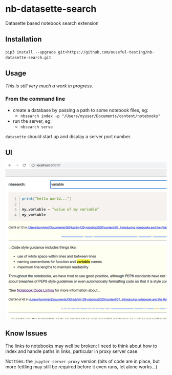# nb-datasette-search
Datasette based notebook search extension


## Installation

`pip3 install --upgrade git+https://github.com/ouseful-testing/nb-datasette-search.git`

## Usage

*This is still very much a work in progress.*

### From the command line

- create a database by passing a path to some notebook files, eg:
  - `nbsearch index -p "/Users/myuser/Documents/content/notebooks"`
- run the server, eg:
  -  `nbsearch serve`

  
`datasette` should start up and display a server port number.


## UI

![](.images/nbsearch.png)



## Know Issues

The links to notebooks may well be broken: I need to think about how to index and handle paths in links, particular in proxy server case.

Not tries: the `jupyter-server-proxy` version (bits of code are in place, but more fettling may still be required before it even runs, let alone works...)